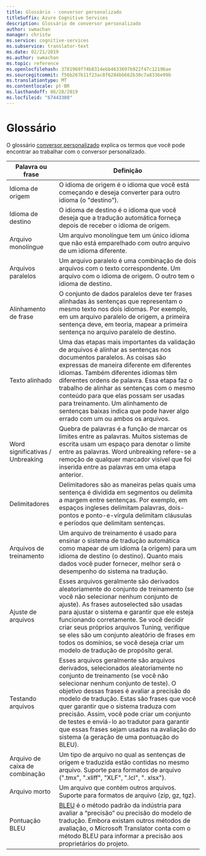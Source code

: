 ```yaml
---
title: Glossário - conversor personalizado
titleSuffix: Azure Cognitive Services
description: Glossário de conversor personalizado
author: swmachan
manager: christw
ms.service: cognitive-services
ms.subservice: translator-text
ms.date: 02/21/2019
ms.author: swmachan
ms.topic: reference
ms.openlocfilehash: 3781969f74b8314ebb4633697b922f47c12196ae
ms.sourcegitcommit: f56b267b11f23ac8f6284bb662b38c7a8336e99b
ms.translationtype: MT
ms.contentlocale: pt-BR
ms.lasthandoff: 06/28/2019
ms.locfileid: "67443388"
---
```

# <a name="glossary"></a>Glossário

O glossário [conversor personalizado](https://portal.customtranslator.azure.ai) explica os termos que você pode encontrar ao trabalhar com o conversor personalizado.

| **Palavra ou frase**       | **Definição**                                                                                                                                                                                                                                                                                                                                                                                                                                                            |
|--------------------------|---------------------------------------------------------------------------------------------------------------------------------------------------------------------------------------------------------------------------------------------------------------------------------------------------------------------------------------------------------------------------------------------------------------------------------------------------------------------------|
| Idioma de origem          | O idioma de origem é o idioma que você está começando e deseja converter para outro idioma (o "destino").                                                                                                                                                                                                                                                                                                                                                         |
| Idioma de destino          | O idioma de destino é o idioma que você deseja que a tradução automática forneça depois de receber o idioma de origem.                                                                                                                                                                                                                                                                                                                                               |
| Arquivo monolíngue         | Um arquivo monolíngue tem um único idioma que não está emparelhado com outro arquivo de um idioma diferente.                                                                                                                                                                                                                                                                                                                                                                 |
| Arquivos paralelos           | Um arquivo paralelo é uma combinação de dois arquivos com o texto correspondente. Um arquivo com o idioma de origem. O outro tem o idioma de destino.                                                                                                                                                                                                                                                                                                                                         |
| Alinhamento de frase       | O conjunto de dados paralelos deve ter frases alinhadas às sentenças que representam o mesmo texto nos dois idiomas. Por exemplo, em um arquivo paralelo de origem, a primeira sentença deve, em teoria, mapear a primeira sentença no arquivo paralelo de destino.                                                                                                                                                                                                                               |
| Texto alinhado             | Uma das etapas mais importantes da validação de arquivos é alinhar as sentenças nos documentos paralelos. As coisas são expressas de maneira diferente em diferentes idiomas. Também diferentes idiomas têm diferentes ordens de palavra. Essa etapa faz o trabalho de alinhar as sentenças com o mesmo conteúdo para que elas possam ser usadas para treinamento. Um alinhamento de sentenças baixas indica que pode haver algo errado com um ou ambos os arquivos. |
| Word significativas / Unbreaking | Quebra de palavras é a função de marcar os limites entre as palavras. Muitos sistemas de escrita usam um espaço para denotar o limite entre as palavras. Word unbreaking refere-se a remoção de qualquer marcador visível que foi inserida entre as palavras em uma etapa anterior.                                                                                                                                                                                                  |
| Delimitadores               | Delimitadores são as maneiras pelas quais uma sentença é dividida em segmentos ou delimita a margem entre sentenças. Por exemplo, em espaços ingleses delimitam palavras, dois-pontos e ponto-e-vírgula delimitam cláusulas e períodos que delimitam sentenças.                                                                                                                                                                                                                                         |
| Arquivos de treinamento           | Um arquivo de treinamento é usado para ensinar o sistema de tradução automática como mapear de um idioma (a origem) para um idioma de destino (o destino). Quanto mais dados você puder fornecer, melhor será o desempenho do sistema na tradução.                                                                                                                                                                                                               |
| Ajuste de arquivos             | Esses arquivos geralmente são derivados aleatoriamente do conjunto de treinamento (se você não selecionar nenhum conjunto de ajuste). As frases autoselected são usadas para ajustar o sistema e garantir que ele esteja funcionando corretamente. Se você decidir criar seus próprios arquivos Tuning, verifique se eles são um conjunto aleatório de frases em todos os domínios, se você deseja criar um modelo de tradução de propósito geral.                                                                                 |
| Testando arquivos            | Esses arquivos geralmente são arquivos derivados, selecionados aleatoriamente no conjunto de treinamento (se você não selecionar nenhum conjunto de teste). O objetivo dessas frases é avaliar a precisão do modelo de tradução. Estas são frases que você quer garantir que o sistema traduza com precisão. Assim, você pode criar um conjunto de testes e enviá-lo ao tradutor para garantir que essas frases sejam usadas na avaliação do sistema (a geração de uma pontuação do BLEU).   |
| Arquivo de caixa de combinação               | Um tipo de arquivo no qual as sentenças de origem e traduzida estão contidas no mesmo arquivo. Suporte para formatos de arquivo (".tmx", ".xliff", "XLF", ".lcl", ". xlsx").                                                                                                                                                                                                                                                                                                                       |
| Arquivo morto             | Um arquivo que contém outros arquivos. Suporte para formatos de arquivo (zip, gz, tgz).                                                                                                                                                                                                                                                                                                                                                                                                |
| Pontuação BLEU               | [BLEU](what-is-bleu-score.md) é o método padrão da indústria para avaliar a “precisão” ou precisão do modelo de tradução. Embora existam outros métodos de avaliação, o Microsoft Translator conta com o método BLEU para informar a precisão aos proprietários do projeto.

